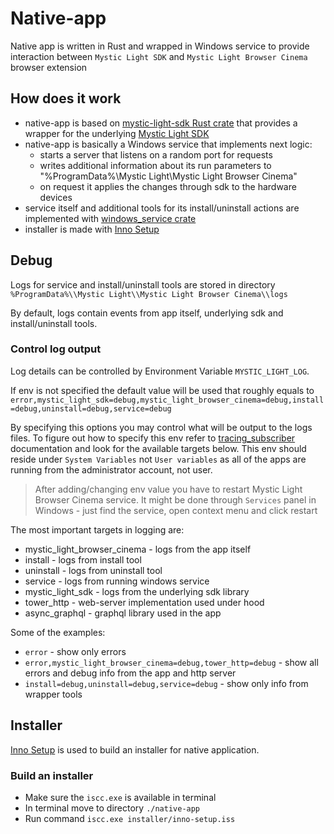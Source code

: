 # Native-app

Native app is written in Rust and wrapped in Windows service to provide interaction between `Mystic Light SDK` and `Mystic Light Browser Cinema` browser extension

## How does it work

- native-app is based on [mystic-light-sdk Rust crate](https://github.com/meskill/mystic-light-sdk) that provides a wrapper for the underlying [Mystic Light SDK](https://www.msi.com/Landing/mystic-light-rgb-gaming-pc/download#:~:text=MYSTIC%20LIGHT%20SDK%20FOR%20DEVELOPERS)
- native-app is basically a Windows service that implements next logic:
  - starts a server that listens on a random port for requests
  - writes additional information about its run parameters to "%ProgramData%\\Mystic Light\\Mystic Light Browser Cinema"
  - on request it applies the changes through sdk to the hardware devices
- service itself and additional tools for its install/uninstall actions are implemented with [windows_service crate](https://github.com/mullvad/windows-service-rs)
- installer is made with [Inno Setup](https://jrsoftware.org/isinfo.php)

## Debug

Logs for service and install/uninstall tools are stored in directory `%ProgramData%\\Mystic Light\\Mystic Light Browser Cinema\\logs`

By default, logs contain events from app itself, underlying sdk and install/uninstall tools.

### Control log output

Log details can be controlled by Environment Variable `MYSTIC_LIGHT_LOG`.

If env is not specified the default value will be used that roughly equals to `error,mystic_light_sdk=debug,mystic_light_browser_cinema=debug,install=debug,uninstall=debug,service=debug`

By specifying this options you may control what will be output to the logs files. To figure out how to specify this env refer to [tracing_subscriber](https://docs.rs/tracing-subscriber/0.3.15/tracing_subscriber/struct.EnvFilter.html#directives) documentation and look for the available targets below. This env should reside under `System Variables` not `User variables` as all of the apps are running from the administrator account, not user.

> After adding/changing env value you have to restart Mystic Light Browser Cinema service. It might be done through `Services` panel in Windows - just find the service, open context menu and click restart

The most important targets in logging are:
- mystic_light_browser_cinema - logs from the app itself
- install - logs from install tool
- uninstall - logs from uninstall tool
- service - logs from running windows service
- mystic_light_sdk - logs from the underlying sdk library
- tower_http - web-server implementation used under hood
- async_graphql - graphql library used in the app

Some of the examples:
- `error` - show only errors
- `error,mystic_light_browser_cinema=debug,tower_http=debug` - show all errors and debug info from the app and http server
- `install=debug,uninstall=debug,service=debug` - show only info from wrapper tools

## Installer

[Inno Setup](https://jrsoftware.org/isinfo.php) is used to build an installer for native application.

### Build an installer

- Make sure the `iscc.exe` is available in terminal
- In terminal move to directory `./native-app`
- Run command `iscc.exe installer/inno-setup.iss`